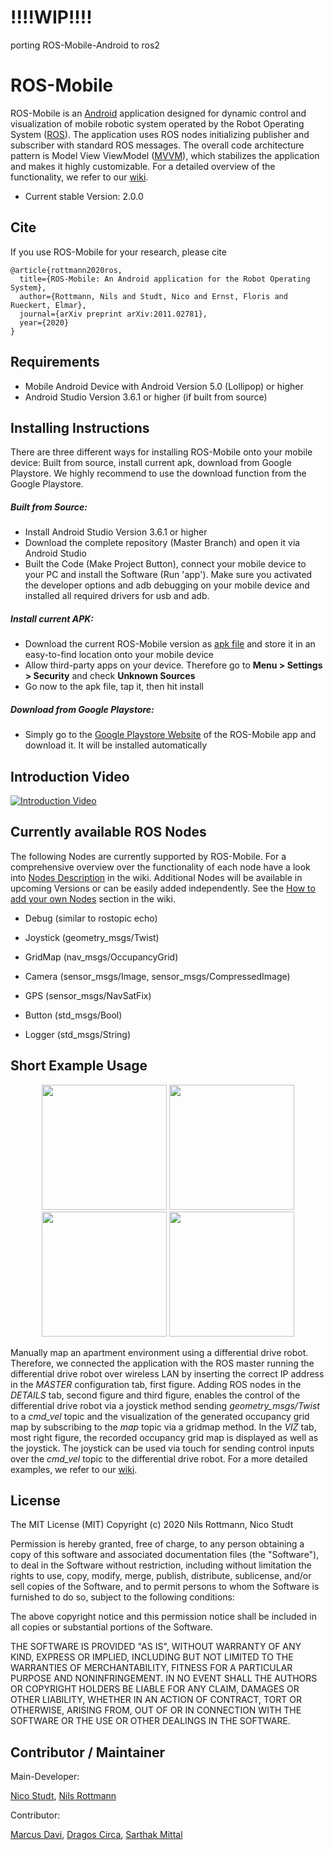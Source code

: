 
# !!!!WIP!!!!
porting ROS-Mobile-Android to ros2

# ROS-Mobile

ROS-Mobile is an [Android](https://www.android.com/) application designed for dynamic control and visualization of mobile robotic system operated by the Robot Operating System ([ROS](http://wiki.ros.org/)). The application uses ROS nodes initializing publisher and subscriber with standard ROS messages. The overall code architecture pattern is Model View ViewModel ([MVVM]([https://en.wikipedia.org/wiki/Model%E2%80%93view%E2%80%93viewmodel](https://en.wikipedia.org/wiki/Model–view–viewmodel))), which stabilizes the application and makes it highly customizable. For a detailed overview of the functionality, we refer to our [wiki](https://github.com/ROS-Mobile/ROS-Mobile-Android/wiki).

- Current stable Version: 2.0.0

## Cite

If you use ROS-Mobile for your research, please cite

```
@article{rottmann2020ros,
  title={ROS-Mobile: An Android application for the Robot Operating System},
  author={Rottmann, Nils and Studt, Nico and Ernst, Floris and Rueckert, Elmar},
  journal={arXiv preprint arXiv:2011.02781},
  year={2020}
}
```

## Requirements

- Mobile Android Device with Android Version 5.0 (Lollipop) or higher
- Android Studio Version 3.6.1 or higher (if built from source)

## Installing Instructions

There are three different ways for installing ROS-Mobile onto your mobile device: Built from source, install current apk, download from Google Playstore. We highly recommend to use the download function from the Google Playstore.

##### Built from Source:

- Install Android Studio Version 3.6.1 or higher
- Download the complete repository (Master Branch) and open it via Android Studio
- Built the Code (Make Project Button), connect your mobile device to your PC and install the Software (Run 'app'). Make sure you activated the developer options and adb debugging on your mobile device and installed all required drivers for usb and adb.

##### Install current APK:

- Download the current ROS-Mobile version as [apk file](https://github.com/ROS-Mobile/ROS-Mobile-Android/blob/master/app/release/app-release.apk) and store it in an easy-to-find location onto your mobile device
- Allow third-party apps on your device. Therefore go to **Menu > Settings > Security** and check **Unknown Sources**
- Go now to the apk file, tap it, then hit install

##### Download from Google Playstore:

- Simply go to the [Google Playstore Website](https://play.google.com/store/apps/details?id=com.schneewittchen.rosandroid) of the ROS-Mobile app and download it. It will be installed automatically

## Introduction Video
[![Introduction Video](http://img.youtube.com/vi/T0HrEcO-0x0/0.jpg)](http://www.youtube.com/watch?v=T0HrEcO-0x0)

## Currently available ROS Nodes

The following Nodes are currently supported by ROS-Mobile. For a comprehensive overview over the functionality of each node have a look into [Nodes Description](https://github.com/ROS-Mobile/ROS-Mobile-Android/wiki/ROS-Nodes) in the wiki. Additional Nodes will be available in upcoming Versions or can be easily added independently. See the [How to add your own Nodes](https://github.com/ROS-Mobile/ROS-Mobile-Android/wiki/How-to-contribute%3F#add-your-own-nodes) section in the wiki.

- Debug (similar to rostopic echo)

- Joystick (geometry_msgs/Twist)

- GridMap (nav_msgs/OccupancyGrid)

- Camera (sensor_msgs/Image, sensor_msgs/CompressedImage)

- GPS (sensor_msgs/NavSatFix)

- Button (std_msgs/Bool)

- Logger (std_msgs/String)



## Short Example Usage

<p float="left" align="middle">
  <img src="/images/ShortExample01.jpg" width="200 hspace="50" />
  <img src="/images/ShortExample02.jpg" width="200 hspace="50" />
  <img src="/images/ShortExample03.jpg" width="200 hspace="50" />
  <img src="/images/ShortExample04.jpg" width="200 hspace="50" />
</p>


Manually map an apartment environment using a differential drive robot. Therefore, we connected the application with the ROS master running the differential drive robot over wireless LAN by inserting the correct IP address in the *MASTER* configuration tab, first figure. Adding ROS nodes in the *DETAILS* tab, second figure and third figure, enables the control of the differential drive robot via a joystick method sending *geometry\_msgs/Twist* to a *cmd\_vel* topic and the visualization of the generated occupancy grid map by subscribing to the *map* topic via a gridmap method. In the *VIZ* tab, most right figure, the recorded occupancy grid map is displayed as well as the joystick. The joystick can be used via touch for sending control inputs over the *cmd\_vel* topic to the differential drive robot. For a more detailed examples, we refer to our [wiki](https://github.com/ROS-Mobile/ROS-Mobile-Android/wiki/Example-Applications).

## License

The MIT License (MIT)
Copyright (c) 2020 Nils Rottmann, Nico Studt

Permission is hereby granted, free of charge, to any person obtaining a copy of this software and associated documentation files (the "Software"), to deal in the Software without restriction, including without limitation the rights to use, copy, modify, merge, publish, distribute, sublicense, and/or sell copies of the Software, and to permit persons to whom the Software is furnished to do so, subject to the following conditions:

The above copyright notice and this permission notice shall be included in all copies or substantial portions of the Software.

THE SOFTWARE IS PROVIDED "AS IS", WITHOUT WARRANTY OF ANY KIND, EXPRESS OR IMPLIED, INCLUDING BUT NOT LIMITED TO THE WARRANTIES OF MERCHANTABILITY, FITNESS FOR A PARTICULAR PURPOSE AND NONINFRINGEMENT. IN NO EVENT SHALL THE AUTHORS OR COPYRIGHT HOLDERS BE LIABLE FOR ANY CLAIM, DAMAGES OR OTHER LIABILITY, WHETHER IN AN ACTION OF CONTRACT, TORT OR OTHERWISE, ARISING FROM, OUT OF OR IN CONNECTION WITH THE SOFTWARE OR THE USE OR OTHER DEALINGS IN THE SOFTWARE.

## Contributor / Maintainer

Main-Developer:

[Nico Studt](https://torellin.github.io/), [Nils Rottmann](https://nrottmann.github.io/)

Contributor:

[Marcus Davi](https://github.com/Marcus-Davi), [Dragos Circa](https://github.com/Cycov), [Sarthak Mittal](https://github.com/naiveHobo)

